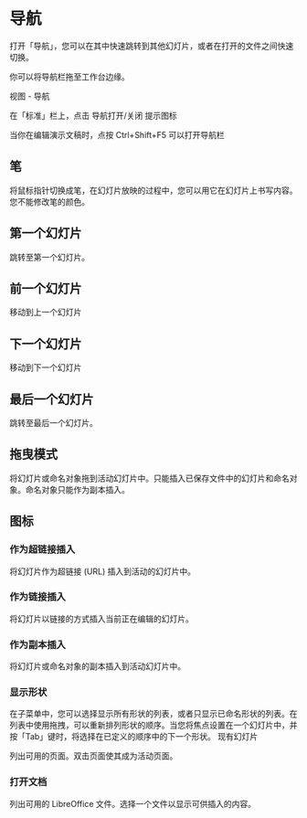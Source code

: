 # 导航

打开「导航」，您可以在其中快速跳转到其他幻灯片，或者在打开的文件之间快速切换。

你可以将导航栏拖至工作台边缘。

视图 - 导航

在「标准」栏上，点击 导航打开/关闭 提示图标

当你在编辑演示文稿时，点按 Ctrl+Shift+F5 可以打开导航栏

## 笔

将鼠标指针切换成笔，在幻灯片放映的过程中，您可以用它在幻灯片上书写内容。您不能修改笔的颜色。

## 第一个幻灯片

跳转至第一个幻灯片。

## 前一个幻灯片

移动到上一个幻灯片

## 下一个幻灯片

移动到下一个幻灯片

## 最后一个幻灯片

跳转至最后一个幻灯片。

## 拖曳模式

将幻灯片或命名对象拖到活动幻灯片中。只能插入已保存文件中的幻灯片和命名对象。命名对象只能作为副本插入。

## 图标

### 作为超链接插入

将幻灯片作为超链接 (URL) 插入到活动的幻灯片中。

### 作为链接插入

将幻灯片以链接的方式插入当前正在编辑的幻灯片。

### 作为副本插入

将幻灯片或命名对象的副本插入到活动幻灯片中。

### 显示形状

在子菜单中，您可以选择显示所有形状的列表，或者只显示已命名形状的列表。在列表中使用拖拽，可以重新排列形状的顺序。当您将焦点设置在一个幻灯片中，并按「Tab」键时，将选择在已定义的顺序中的下一个形状。
现有幻灯片

列出可用的页面。双击页面使其成为活动页面。

### 打开文档

列出可用的 LibreOffice 文件。选择一个文件以显示可供插入的内容。